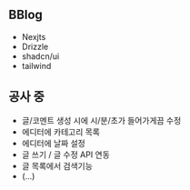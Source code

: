 ## BBlog
-   Nexjts
-   Drizzle
-   shadcn/ui
-   tailwind

## 공사 중
-   글/코멘트 생성 시에 시/분/초가 들어가게끔 수정
-   에디터에 카테고리 목록
-   에디터에 날짜 설정
-   글 쓰기 / 글 수정 API 연동
-   글 목록에서 검색기능
-   (...)
